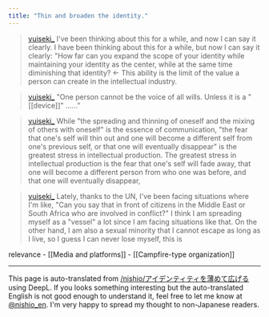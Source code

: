 ```yaml
---
title: "Thin and broaden the identity."
---
```


> [yuiseki_](https://twitter.com/yuiseki_/status/1693249304071446947) I've been thinking about this for a while, and now I can say it clearly. I have been thinking about this for a while, but now I can say it clearly: "How far can you expand the scope of your identity while maintaining your identity as the center, while at the same time diminishing that identity? ← This ability is the limit of the value a person can create in the intellectual industry.

> [yuiseki_](https://twitter.com/yuiseki_/status/1693253493929529677) "One person cannot be the voice of all wills. Unless it is a "[[device]]" ......"

> [yuiseki_](https://twitter.com/yuiseki_/status/1693259869586145459) While "the spreading and thinning of oneself and the mixing of others with oneself" is the essence of communication, "the fear that one's self will thin out and one will become a different self from one's previous self, or that one will eventually disappear" is the greatest stress in intellectual production. The greatest stress in intellectual production is the fear that one's self will fade away, that one will become a different person from who one was before, and that one will eventually disappear,

> [yuiseki_](https://twitter.com/yuiseki_/status/1693261410099474556) Lately, thanks to the UN, I've been facing situations where I'm like, "Can you say that in front of citizens in the Middle East or South Africa who are involved in conflict?" I think I am spreading myself as a "vessel" a lot since I am facing situations like that. On the other hand, I am also a sexual minority that I cannot escape as long as I live, so I guess I can never lose myself, this is

relevance
    - [[Media and platforms]]
    - [[Campfire-type organization]]

---
This page is auto-translated from [/nishio/アイデンティティを薄めて広げる](https://scrapbox.io/nishio/アイデンティティを薄めて広げる) using DeepL. If you looks something interesting but the auto-translated English is not good enough to understand it, feel free to let me know at [@nishio_en](https://twitter.com/nishio_en). I'm very happy to spread my thought to non-Japanese readers.